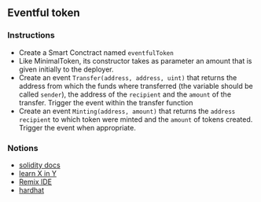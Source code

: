 ## Eventful token

### Instructions

- Create a Smart Conctract named `eventfulToken`
- Like MinimalToken, its constructor takes as parameter an amount that is given initially to the deployer. 
- Create an event `Transfer(address, address, uint)` that returns the address from which the funds where transferred (the variable should be called `sender`), the address of the `recipient` and the `amount` of the transfer. Trigger the event within the transfer function
- Create an event `Minting(address, amount)` that returns the `address` `recipient` to which token were minted and the `amount` of tokens created. Trigger the event when appropriate. 

### Notions

- [solidity docs](https://docs.soliditylang.org/)
- [learn X in Y](https://learnxinyminutes.com/docs/solidity/)
- [Remix IDE](https://remix.ethereum.org)
- [hardhat](https://hardhat.org)
